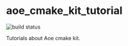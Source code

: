 # aoe_cmake_kit_tutorial

![build status](https://github.com/Yarten/aoe_cmake_kit_tutorial/actions/workflows/cmake-ubuntu-multi-compiler.yml/badge.svg)

Tutorials about Aoe cmake kit.
